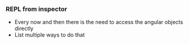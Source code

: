 ### REPL from inspector

- Every now and then there is the need to access the angular objects directly
- List multiple ways to do that
